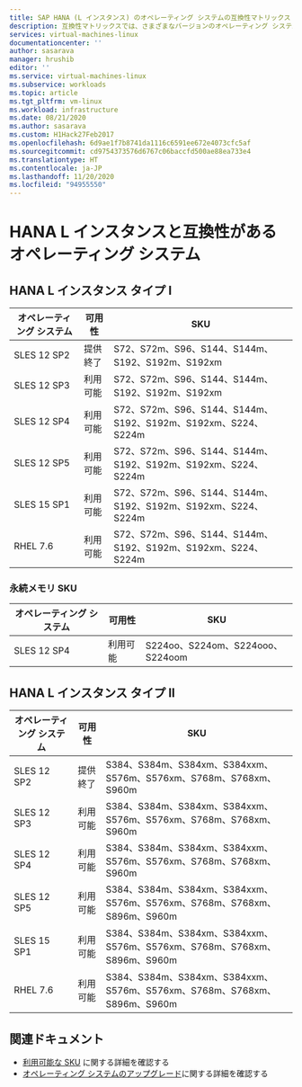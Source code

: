 ```yaml
---
title: SAP HANA (L インスタンス) のオペレーティング システムの互換性マトリックス |Microsoft Docs
description: 互換性マトリックスでは、さまざまなバージョンのオペレーティング システムとさまざまな種類のハードウェア (L インスタンス) との互換性を表します
services: virtual-machines-linux
documentationcenter: ''
author: sasarava
manager: hrushib
editor: ''
ms.service: virtual-machines-linux
ms.subservice: workloads
ms.topic: article
ms.tgt_pltfrm: vm-linux
ms.workload: infrastructure
ms.date: 08/21/2020
ms.author: sasarava
ms.custom: H1Hack27Feb2017
ms.openlocfilehash: 6d9ae1f7b8741da1116c6591ee672e4073cfc5af
ms.sourcegitcommit: cd9754373576d6767c06baccfd500ae88ea733e4
ms.translationtype: HT
ms.contentlocale: ja-JP
ms.lasthandoff: 11/20/2020
ms.locfileid: "94955550"
---
```

# <a name="compatible-operating-systems-for-hana-large-instances"></a>HANA L インスタンスと互換性があるオペレーティング システム

## <a name="hana-large-instance-type-i"></a>HANA L インスタンス タイプ I     
  | オペレーティング システム | 可用性        | SKU                                                          |
  |------------------|---------------------|---------------------------------------------------------------|
  | SLES 12 SP2      | 提供終了 | S72、S72m、S96、S144、S144m、S192、S192m、S192xm              |
  | SLES 12 SP3      | 利用可能           | S72、S72m、S96、S144、S144m、S192、S192m、S192xm              |
  | SLES 12 SP4      | 利用可能           | S72、S72m、S96、S144、S144m、S192、S192m、S192xm、S224、S224m |
  | SLES 12 SP5      | 利用可能           | S72、S72m、S96、S144、S144m、S192、S192m、S192xm、S224、S224m |
  | SLES 15 SP1      | 利用可能           | S72、S72m、S96、S144、S144m、S192、S192m、S192xm、S224、S224m |
  | RHEL 7.6         | 利用可能           | S72、S72m、S96、S144、S144m、S192、S192m、S192xm、S224、S224m |

  
### <a name="persistent-memory-skus"></a>永続メモリ SKU
  | オペレーティング システム | 可用性 | SKU                             |
  |------------------|--------------|----------------------------------|
  | SLES 12 SP4      | 利用可能    | S224oo、S224om、S224ooo、S224oom |
  
## <a name="hana-large-instance-type-ii"></a>HANA L インスタンス タイプ II     
  |  オペレーティング システム       | 可用性        | SKU                                                                     |
  |-------------------------|---------------------|--------------------------------------------------------------------------|
  | SLES 12 SP2             | 提供終了 | S384、S384m、S384xm、S384xxm、S576m、S576xm、S768m、S768xm、S960m        |
  | SLES 12 SP3             | 利用可能           | S384、S384m、S384xm、S384xxm、S576m、S576xm、S768m、S768xm、S960m        |
  | SLES 12 SP4             | 利用可能           | S384、S384m、S384xm、S384xxm、S576m、S576xm、S768m、S768xm、S960m        |
  | SLES 12 SP5             | 利用可能           | S384、S384m、S384xm、S384xxm、S576m、S576xm、S768m、S768xm、S896m、S960m |
  | SLES 15 SP1             | 利用可能           | S384、S384m、S384xm、S384xxm、S576m、S576xm、S768m、S768xm、S896m、S960m |
  | RHEL 7.6                | 利用可能           | S384、S384m、S384xm、S384xxm、S576m、S576xm、S768m、S768xm、S896m、S960m |

## <a name="related-documents"></a>関連ドキュメント

- [利用可能な SKU](hana-available-skus.md) に関する詳細を確認する
- [オペレーティング システムのアップグレード](os-upgrade-hana-large-instance.md)に関する詳細を確認する
  

  
  
